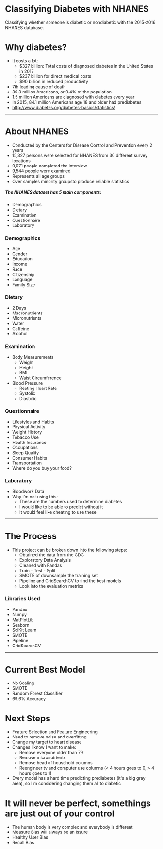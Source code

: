 # Classifying Diabetes with NHANES

Classifying whether someone is diabetic or nondiabetic with the 2015-2016 NHANES database.

# Why diabetes?
* It costs a lot:
  * $327 billion: Total costs of diagnosed diabetes in the United States in 2017
  * $237 billion for direct medical costs
  * $90 billion in reduced productivity
* 7th leading cause of death
* 30.3 million Americans, or 9.4% of the population
* 1.5 million Americans are diagnosed with diabetes every year
* In 2015, 84.1 million Americans age 18 and older had prediabetes
* http://www.diabetes.org/diabetes-basics/statistics/

***

# About NHANES
* Conducted by the Centers for Disease Control and Prevention every 2 years
* 15,327 persons were selected for NHANES from 30 different survey locations
* 9,971 people  completed the interview
* 9,544 people were examined
* Represents all age groups
* Over samples minority groupsto produce reliable statistics


##### The NHANES dataset has 5 main components:
* Demographics
* Dietary
* Examination
* Questionnaire
* Laboratory

### Demographics
* Age
* Gender
* Education
* Income
* Race
* Citizenship
* Language
* Family Size

### Dietary
* 2 Days
* Macronutrients
* Micronutrients
* Water
* Caffeine
* Alcohol

### Examination
* Body Measurements
  * Weight
  * Height
  * BMI
  * Waist Circumference
* Blood Pressure
  * Resting Heart Rate
  * Systolic
  * Diastolic

### Questionnaire
* Lifestyles and Habits
* Physical Activity
* Weight History
* Tobacco Use
* Health Insurance
* Occupations
* Sleep Quality
* Consumer Habits
* Transportation
* Where do you buy your food?

### Laboratory
* Bloodwork Data
* Why I’m not using this:
  * These are the numbers used to determine diabetes
  * I would like to be able to predict without it
  * It would feel like cheating to use these

***

# The Process
* This project can be broken down into the following steps:
  * Obtained the data from the CDC
  * Exploratory Data Analysis
  * Cleaned with Pandas
  * Train - Test - Split
  * SMOTE of downsample the training set
  * Pipeline and GridSearchCV to find the best models
  * Look into the evaluation metrics
  
### Libraries Used
* Pandas
* Numpy
* MatPlotLib
* Seaborn
* SciKit Learn
* SMOTE
* Pipeline
* GridSearchCV
  

***

# Current Best Model
* No Scaling
* SMOTE
* Random Forest Classifier
* 69.6% Accuracy

# Next Steps
* Feature Selection and Feature Engineering
* Need to remove noise and overfitting
* Change my target to heart disease
* Changes I know I want to make:
    * Remove everyone older than 79
    * Remove micronutrients
    * Remove head of household columns
    * Reengineer tv and computer use columns (< 4 hours goes to 0, > 4 hours goes to 1)
* Every model has a hard time predicting prediabetes (it's a big gray area), so I'm considering changing them all to diabetic
        
# It will never be perfect, somethings are just out of your control
* The human body is very complex and everybody is different
* Measure Bias will always be an issure
* Healthy User Bias
* Recall Bias

